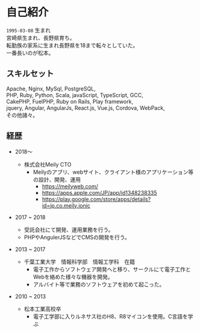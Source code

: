 # 自己紹介

`1995-03-08` 生まれ  
宮崎県生まれ、長野県育ち。  
転勤族の家系に生まれ長野県を18まで転々としていた。  
一番長いのが松本。  

## スキルセット
Apache, Nginx, MySql, PostgreSQL,  
PHP, Ruby, Python, Scala, javaScript, TypeScript, GCC,  
CakePHP, FuelPHP, Ruby on Rails, Play framework,  
jquery, Angular, AngularJs, React.js, Vue.js, Cordova, WebPack,  
その他諸々。

## 経歴


- 2018〜
  - 株式会社Meily CTO
    - Meilyのアプリ、webサイト、クライアント様のアプリケーション等の設計、開発、運用
      - https://meilyweb.com/
      - https://apps.apple.com/JP/app/id1348238335
      - https://play.google.com/store/apps/details?id=jp.co.meily.ionic


- 2017 ~ 2018
  - 受託会社にて開発、運用業務を行う。
  - PHPやAngulerJSなどでCMSの開発を行う。


- 2013 ~ 2017
  - 千葉工業大学　情報科学部　情報工学科　在籍
    - 電子工作からソフトウェア開発へと移り、サークルにて電子工作とWebを絡めた様々な機器を開発。
    - アルバイト等で業務のソフトウェアを初めて起こった。


- 2010 ~ 2013
  - 松本工業高校卒
    - 電子工学部に入りルネサス社のH8、R8マイコンを使用。C言語を学ぶ
